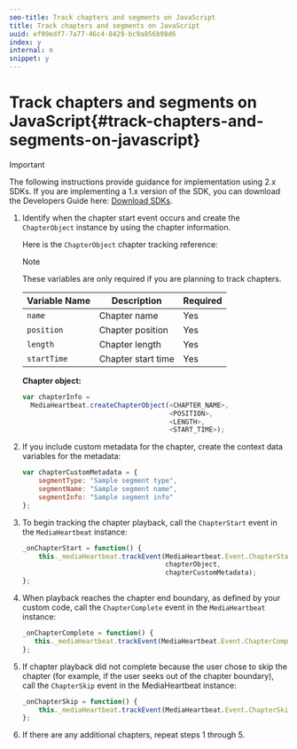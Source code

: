 ```yaml
---
seo-title: Track chapters and segments on JavaScript
title: Track chapters and segments on JavaScript
uuid: ef99edf7-7a77-46c4-8429-bc9a856b98d6
index: y
internal: n
snippet: y
---
```


# Track chapters and segments on JavaScript{#track-chapters-and-segments-on-javascript}

>[!IMPORTANT]
>
>The following instructions provide guidance for implementation using 2.x SDKs. If you are implementing a 1.x version of the SDK, you can download the Developers Guide here: [Download SDKs](../../sdk-implement/download-sdks.md).

1. Identify when the chapter start event occurs and create the `ChapterObject` instance by using the chapter information.

   Here is the `ChapterObject` chapter tracking reference:  

   >[!NOTE]
   >
   >These variables are only required if you are planning to track chapters.

   | Variable Name | Description | Required |
   | --- | --- | --- |
   | `name` | Chapter name | Yes |
   | `position` | Chapter position | Yes |
   | `length` | Chapter length | Yes |
   | `startTime` | Chapter start time | Yes |

   **Chapter object:** 

   ```js
   var chapterInfo =  
     MediaHeartbeat.createChapterObject(<CHAPTER_NAME>,  
                                        <POSITION>,  
                                        <LENGTH>,  
                                        <START_TIME>);
   ```

1. If you include custom metadata for the chapter, create the context data variables for the metadata: 

   ```js
   var chapterCustomMetadata = { 
       segmentType: "Sample segment type",  
       segmentName: "Sample segment name",  
       segmentInfo: "Sample segment info" 
   };
   ```

1. To begin tracking the chapter playback, call the `ChapterStart` event in the `MediaHeartbeat` instance: 

   ```js
   _onChapterStart = function() { 
       this._mediaHeartbeat.trackEvent(MediaHeartbeat.Event.ChapterStart,  
                                       chapterObject,  
                                       chapterCustomMetadata); 
   };
   ```

1. When playback reaches the chapter end boundary, as defined by your custom code, call the `ChapterComplete` event in the `MediaHeartbeat` instance: 

   ```js
   _onChapterComplete = function() { 
      this._mediaHeartbeat.trackEvent(MediaHeartbeat.Event.ChapterComplete); 
   };
   ```

1. If chapter playback did not complete because the user chose to skip the chapter (for example, if the user seeks out of the chapter boundary), call the `ChapterSkip` event in the MediaHeartbeat instance: 

   ```js
   _onChapterSkip = function() { 
       this._mediaHeartbeat.trackEvent(MediaHeartbeat.Event.ChapterSkip); 
   };
   ```

1. If there are any additional chapters, repeat steps 1 through 5.

